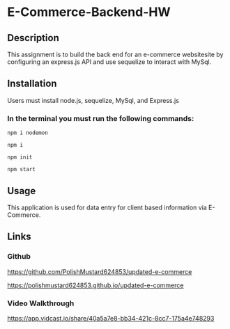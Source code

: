# E-Commerce-Backend-HW


## Description

This assignment is to build the back end for an e-commerce websitesite by configuring an express.js API and use sequelize to interact with MySql.


## Installation

Users must install node.js, sequelize, MySql, and Express.js

### In the terminal you must run the following commands: 

```
npm i nodemon
```
```
npm i
```
```
npm init
```
```
npm start
```

## Usage

This application is used for data entry for client based information via E-Commerce.


## Links
### Github

https://github.com/PolishMustard624853/updated-e-commerce

https://polishmustard624853.github.io/updated-e-commerce


### Video Walkthrough

https://app.vidcast.io/share/40a5a7e8-bb34-421c-8cc7-175a4e748293